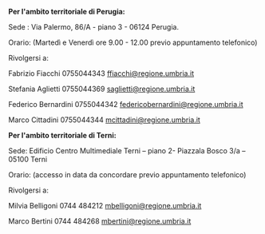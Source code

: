 **Per l'ambito territoriale di Perugia:**

Sede : Via Palermo, 86/A - piano 3 - 06124 Perugia.

Orario:          (Martedì e Venerdì ore 9.00 - 12.00 previo appuntamento telefonico)

Rivolgersi a:

Fabrizio Fiacchi            0755044343 ffiacchi@regione.umbria.it

Stefania Aglietti           0755044369 saglietti@regione.umbria.it

Federico Bernardini         0755044342 federicobernardini@regione.umbria.it

Marco Cittadini             0755044344 mcittadini@regione.umbria.it


**Per l'ambito territoriale di Terni:**

Sede: Edificio Centro Multimediale Terni – piano 2-  Piazzala Bosco 3/a – 05100 Terni

Orario:           (accesso in data da concordare previo appuntamento telefonico)

Rivolgersi a:

Milvia Belligoni           0744 484212  mbelligoni@regione.umbria.it

Marco Bertini              0744 484268  mbertini@regione.umbria.it
